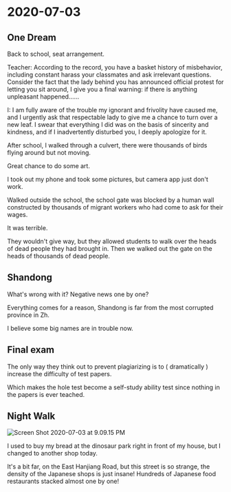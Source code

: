 # 2020-07-03

## One Dream

Back to school, seat arrangement.

Teacher: According to the record, you have a basket history of misbehavior, including constant harass your classmates and ask irrelevant questions. Consider the fact that the lady behind you has announced official protest for letting you sit around, I give you a final warning: if there is anything unpleasant happened……

I: I am fully aware of the trouble my ignorant and frivolity have caused me, and I urgently ask that respectable lady to give me a chance to turn over a new leaf. I swear that everything I did was on the basis of sincerity and kindness, and if I inadvertently disturbed you, I deeply apologize for it.

After school, I walked through a culvert, there were thousands of birds flying around but not moving. 

Great chance to do some art.

I took out my phone and took some pictures, but camera app just don't work.

Walked outside the school, the school gate was blocked by a human wall constructed by thousands of migrant workers who had come to ask for their wages. 

It was terrible. 

They wouldn't give way, but they allowed students to walk over the heads of dead people they had brought in. Then we walked out the gate on the heads of thousands of dead people.



## Shandong

What's wrong with it? Negative news one by one?

Everything comes for a reason, Shandong is far from the most corrupted province in Zh.

I believe some big names are in trouble now.

## Final exam

The only way they think out to prevent plagiarizing is to ( dramatically ) increase the difficulty of test papers.

Which makes the hole test become a self-study ability test since nothing in the papers is ever teached.



## Night Walk

![Screen Shot 2020-07-03 at 9.09.15 PM](https://tva1.sinaimg.cn/large/007S8ZIlgy1gge3a47vxwj31d006kmz5.jpg)

I used to buy my bread at the dinosaur park right in front of my house, but I changed to another shop today. 

It's a bit far, on the East Hanjiang Road, but this street is so strange, the density of the Japanese shops is just insane! Hundreds of Japanese food restaurants stacked almost one by one!



